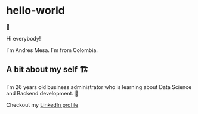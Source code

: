 # hello-world

:rocket:

Hi everybody!  

I´m Andres Mesa. I´m from Colombia.

A bit about my self :building_construction:
------------

I´m 26 years old business administrator who is learning about Data Science and Backend development. :see_no_evil:

Checkout my  [LinkedIn profile](https://www.linkedin.com/in/andr%C3%A9s-felipe-mesa-david-15509510a/ "LinkedIn profile")
